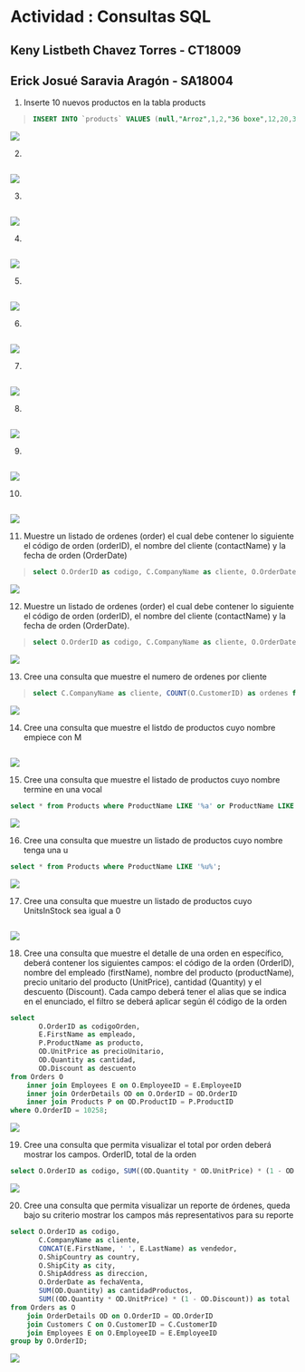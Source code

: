 # Actividad : Consultas SQL
## Keny Listbeth Chavez Torres - CT18009
## Erick Josué Saravia Aragón - SA18004
1. Inserte 10 nuevos productos en la tabla products
> ```sql
>INSERT INTO `products` VALUES (null,"Arroz",1,2,"36 boxe",12,20,3,0,0),(null,"Frijoles",2,2,"26 oz",12,20,3,0,0),(null,"Azucar",3,2,"10 lb",12,20,3,0,0),(null,"Pan",4,2,"10 box",12,20,3,0,0),(null,"Sal",5,2,"10 lb",12,20,3,0,0), (null,"Consome",6,2,"20 oz",12,20,3,0,0), (null,"Leche",7,2,"6 bo",12,20,3,0,0), (null,"Salsa",8,2,"13 box",12,20,3,0,0),(null,"Spagety",9,2,"6 box",12,20,3,0,0),(null,"Maizena",10,2,"10 lb",12,20,3,0,0)
>```
![](images/query_01.png)

2. 
> ```sql
>
> ```
![](images/query_11.png)

3. 
> ```sql
>
> ```
![](images/query_11.png)

4. 
> ```sql
>
> ```
![](images/query_11.png)

5. 
> ```sql
>
> ```
![](images/query_11.png)

6. 
> ```sql
>
> ```
![](images/query_11.png)

7. 
> ```sql
>
> ```
![](images/query_11.png)

8. 
> ```sql
>
> ```
![](images/query_11.png)

9. 
> ```sql
>
> ```
![](images/query_11.png)

10. 
> ```sql
>
> ```
![](images/query_11.png)

11. Muestre un listado de ordenes (order) el cual debe contener lo siguiente el código
de orden (orderID), el nombre del cliente (contactName) y la fecha de orden
(OrderDate)

> ```sql
>select O.OrderID as codigo, C.CompanyName as cliente, O.OrderDate as fechaCompra from Orders as O inner join Customers C on O.CustomerID = C.CustomerID;
> ```

![](images/query_11.png)

12. Muestre un listado de ordenes (order) el cual debe contener lo siguiente el código
de orden (orderID), el nombre del cliente (contactName) y la fecha de orden
(OrderDate).

> ```sql
>select O.OrderID as codigo, C.CompanyName as cliente, O.OrderDate as fechaCompra from Orders as O inner join Customers C on O.CustomerID = C.CustomerID;
> ```

![](images/query_11.png)

13. Cree una consulta que muestre el numero de ordenes por cliente

> ```sql
> select C.CompanyName as cliente, COUNT(O.CustomerID) as ordenes from Orders as O inner join Customers C on O.CustomerID = C.CustomerID group by O.CustomerID;
> ```

![](images/query_13.png)

14. Cree una consulta que muestre el listdo de productos cuyo nombre empiece con M

> ```sql
>
> ```

![](images/query_14.png)

15. Cree una consulta que muestre el listado de productos cuyo nombre termine en una
vocal

 ```sql
 select * from Products where ProductName LIKE '%a' or ProductName LIKE '%e' or ProductName LIKE '%i' or ProductName LIKE '%o' or ProductName LIKE '%u';
 ```

![](images/query_15.png)

16. Cree una consulta que muestre un listado de productos cuyo nombre tenga una u

```sql
select * from Products where ProductName LIKE '%u%';
```

![](images/query_16.png)

17. Cree una consulta que muestre un listado de productos cuyo UnitsInStock sea igual
a 0

```sql

```

![](images/query_17.png)

18. Cree una consulta que muestre el detalle de una orden en específico, deberá
contener los siguientes campos: el código de la orden (OrderID), nombre del
empleado (firstName), nombre del producto (productName), precio unitario del
producto (UnitPrice), cantidad (Quantity) y el descuento (Discount). Cada campo
deberá tener el alias que se indica en el enunciado, el filtro se deberá aplicar según
él código de la orden 

```sql
select
       O.OrderID as codigoOrden,
       E.FirstName as empleado,
       P.ProductName as producto,
       OD.UnitPrice as precioUnitario,
       OD.Quantity as cantidad,
       OD.Discount as descuento
from Orders O
    inner join Employees E on O.EmployeeID = E.EmployeeID
    inner join OrderDetails OD on O.OrderID = OD.OrderID
    inner join Products P on OD.ProductID = P.ProductID
where O.OrderID = 10258;
```

![](images/query_18.png)

19. Cree una consulta que permita visualizar el total por orden deberá mostrar los
campos. OrderID, total de la orden

```sql
select O.OrderID as codigo, SUM((OD.Quantity * OD.UnitPrice) * (1 - OD.Discount)) as total from Orders as O join OrderDetails OD on O.OrderID = OD.OrderID group by O.OrderID;
```

![](images/query_19.png)

20. Cree una consulta que permita visualizar un reporte de órdenes, queda bajo su
criterio mostrar los campos más representativos para su reporte

```sql
select O.OrderID as codigo,
       C.CompanyName as cliente,
       CONCAT(E.FirstName, ' ', E.LastName) as vendedor,
       O.ShipCountry as country,
       O.ShipCity as city,
       O.ShipAddress as direccion,
       O.OrderDate as fechaVenta,
       SUM(OD.Quantity) as cantidadProductos,
       SUM((OD.Quantity * OD.UnitPrice) * (1 - OD.Discount)) as total
from Orders as O
    join OrderDetails OD on O.OrderID = OD.OrderID
    join Customers C on O.CustomerID = C.CustomerID
    join Employees E on O.EmployeeID = E.EmployeeID
group by O.OrderID;
```

![](images/query_20.png)